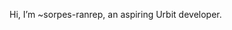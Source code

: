 Hi, I’m ~sorpes-ranrep, an aspiring Urbit developer.

<!---
sorpes-ranrep/sorpes-ranrep is a ✨ special ✨ repository because its `README.md` (this file) appears on your GitHub profile.
You can click the Preview link to take a look at your changes.
--->
